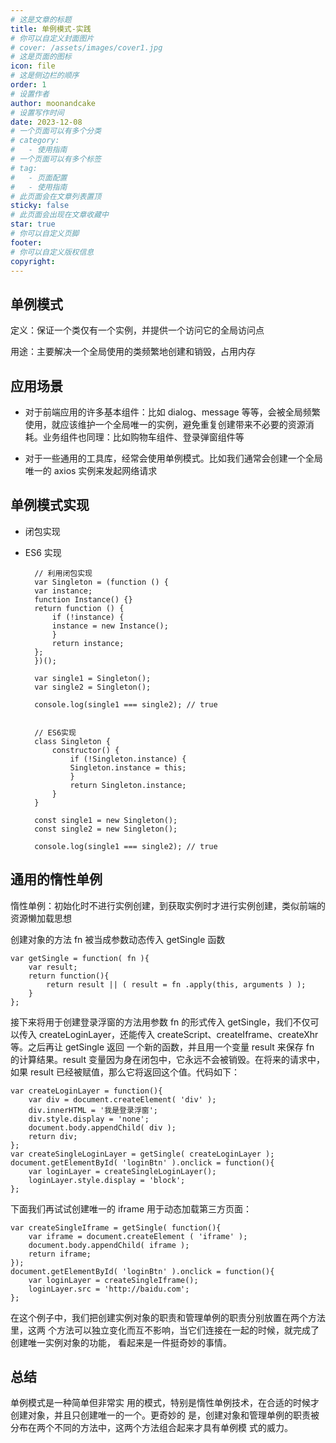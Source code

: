 ```yaml
---
# 这是文章的标题
title: 单例模式-实践
# 你可以自定义封面图片
# cover: /assets/images/cover1.jpg
# 这是页面的图标
icon: file
# 这是侧边栏的顺序
order: 1
# 设置作者
author: moonandcake
# 设置写作时间
date: 2023-12-08
# 一个页面可以有多个分类
# category:
#   - 使用指南
# 一个页面可以有多个标签
# tag:
#   - 页面配置
#   - 使用指南
# 此页面会在文章列表置顶
sticky: false
# 此页面会出现在文章收藏中
star: true
# 你可以自定义页脚
footer:
# 你可以自定义版权信息
copyright:
---
```


<!-- more -->



## 单例模式

定义：保证一个类仅有一个实例，并提供一个访问它的全局访问点

用途：主要解决一个全局使用的类频繁地创建和销毁，占用内存

## 应用场景

- 对于前端应用的许多基本组件：比如 dialog、message 等等，会被全局频繁使用，就应该维护一个全局唯一的实例，避免重复创建带来不必要的资源消耗。业务组件也同理：比如购物车组件、登录弹窗组件等

- 对于一些通用的工具库，经常会使用单例模式。比如我们通常会创建一个全局唯一的 axios 实例来发起网络请求

## 单例模式实现

- 闭包实现
- ES6 实现

        // 利用闭包实现
        var Singleton = (function () {
        var instance;
        function Instance() {}
        return function () {
            if (!instance) {
            instance = new Instance();
            }
            return instance;
        };
        })();

        var single1 = Singleton();
        var single2 = Singleton();

        console.log(single1 === single2); // true


        // ES6实现
        class Singleton {
            constructor() {
                if (!Singleton.instance) {
                Singleton.instance = this;
                }
                return Singleton.instance;
            }
        }

        const single1 = new Singleton();
        const single2 = new Singleton();

        console.log(single1 === single2); // true

## 通用的惰性单例

惰性单例：初始化时不进行实例创建，到获取实例时才进行实例创建，类似前端的资源懒加载思想

创建对象的方法 fn 被当成参数动态传入 getSingle 函数

    var getSingle = function( fn ){
        var result;
        return function(){
            return result || ( result = fn .apply(this, arguments ) );
        }
    };

接下来将用于创建登录浮窗的方法用参数 fn 的形式传入 getSingle，我们不仅可以传入
createLoginLayer，还能传入 createScript、createIframe、createXhr 等。之后再让 getSingle 返回
一个新的函数，并且用一个变量 result 来保存 fn 的计算结果。result 变量因为身在闭包中，它永远不会被销毁。在将来的请求中，如果 result 已经被赋值，那么它将返回这个值。代码如下：

    var createLoginLayer = function(){
        var div = document.createElement( 'div' );
        div.innerHTML = '我是登录浮窗';
        div.style.display = 'none';
        document.body.appendChild( div );
        return div;
    };
    var createSingleLoginLayer = getSingle( createLoginLayer );
    document.getElementById( 'loginBtn' ).onclick = function(){
        var loginLayer = createSingleLoginLayer();
        loginLayer.style.display = 'block';
    };

下面我们再试试创建唯一的 iframe 用于动态加载第三方页面：

    var createSingleIframe = getSingle( function(){
        var iframe = document.createElement ( 'iframe' );
        document.body.appendChild( iframe );
        return iframe;
    });
    document.getElementById( 'loginBtn' ).onclick = function(){
        var loginLayer = createSingleIframe();
        loginLayer.src = 'http://baidu.com';
    };

在这个例子中，我们把创建实例对象的职责和管理单例的职责分别放置在两个方法里，这两
个方法可以独立变化而互不影响，当它们连接在一起的时候，就完成了创建唯一实例对象的功能，
看起来是一件挺奇妙的事情。

## 总结

单例模式是一种简单但非常实
用的模式，特别是惰性单例技术，在合适的时候才创建对象，并且只创建唯一的一个。更奇妙的
是，创建对象和管理单例的职责被分布在两个不同的方法中，这两个方法组合起来才具有单例模
式的威力。
